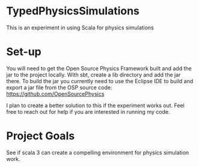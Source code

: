 # TypedPhysicsSimulations
This is an experiment in using Scala for physics simulations

# Set-up

You will need to get the Open Source Physics Framework built and add the jar to the project locally.
With sbt, create a lib directory and add the jar there.  To build the jar you currently need to use
the Eclipse IDE to build and export a jar file from the OSP source code:
https://github.com/OpenSourcePhysics

I plan to create a better solution to this if the experiment works out.  Feel free to reach out
for help if you are interested in running my code.


# Project Goals

See if scala 3 can create a compelling environment for physics simulation work.
